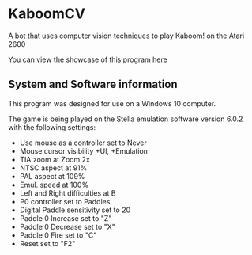 # KaboomCV
A bot that uses computer vision techniques to play Kaboom! on the Atari 2600

You can view the showcase of this program [here](https://youtu.be/1uxlU903Zi8)

## System and Software information
This program was designed for use on a Windows 10 computer.

The game is being played on the Stella emulation software version 6.0.2 with the following settings:
- Use mouse as a controller set to Never
- Mouse cursor visibility +UI, +Emulation
- TIA zoom at Zoom 2x
- NTSC aspect at 91%
- PAL aspect at 109%
- Emul. speed at 100%
- Left and Right difficulties at B
- P0 controller set to Paddles
- Digital Paddle sensitivity set to 20
- Paddle 0 Increase set to "Z"
- Paddle 0 Decrease set to "X"
- Paddle 0 Fire set to "C"
- Reset set to "F2"
